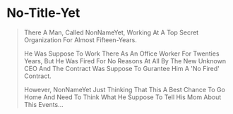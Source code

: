 # No-Title-Yet

> There A Man, Called NonNameYet, Working At A Top Secret Organization For Almost Fifteen-Years.
>  
> He Was Suppose To Work There As An Office Worker For Twenties Years, But He Was Fired For No Reasons At All By The New Unknown CEO And The Contract Was Suppose To Gurantee Him A 'No Fired' Contract.
>  
> However, NonNameYet Just Thinking That This A Best Chance To Go Home And Need To Think What He Suppose To Tell His Mom About This Events...

